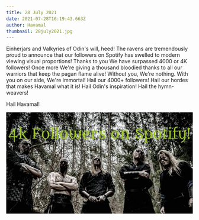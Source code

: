 ```yaml
---
title: 28 July 2021
date: 2021-07-28T16:19:43.663Z
author: Havamal
thumbnail: 28july2021.jpg
---
```


Einherjars and Valkyries of Odin's will, heed!
The ravens are tremendously proud to announce that our followers on Spotify has swelled to modern viewing visual proportions! Thanks to you We have surpassed 4000 or 4K followers!
Once more We're giving a thousand bloodied thanks to all our warriors that keep the pagan flame alive! Without you, We're nothing. With you on our side, We're immortal!
Hail our 4000+ followers! Hail our hordes that makes Havamal what it is! Hail Odin's inspiration! Hail the hymn-weavers!

Hail Havamal!

![28july2021.jpg](./28july2021.jpg)
